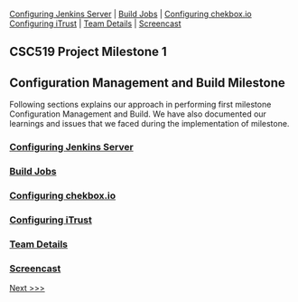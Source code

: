 [Configuring Jenkins Server](Jenkins.md) | [Build Jobs](JenkinsJobBuilder.md) | [Configuring chekbox.io](Checkbox.md)
[Configuring iTrust](ITrust.md) | [Team Details](Team.md) | [Screencast](Screencast.md)

CSC519 Project Milestone 1
----------------------------------

## Configuration Management and Build Milestone

Following sections explains our approach in performing first milestone Configuration Management and Build. We have also documented our learnings and issues that we faced during the implementation of milestone.

### [Configuring Jenkins Server](Jenkins.md)
### [Build Jobs](JenkinsJobBuilder.md)
### [Configuring chekbox.io](Checkbox.md)
### [Configuring iTrust](ITrust.md)
### [Team Details](Team.md)
### [Screencast](Screencast.md)

[Next >>>](Jenkins.md)